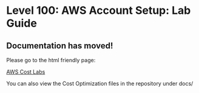 # Level 100: AWS Account Setup: Lab Guide

## Documentation has moved!

Please go to the html friendly page:

[AWS Cost Labs](http://awscostlabs.com/)

You can also view the Cost Optimization files in the repository under docs/


